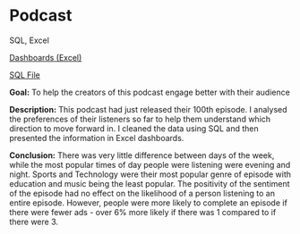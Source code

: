 # Podcast
SQL, Excel

[Dashboards (Excel)](https://github.com/mattclark186/Podcast/blob/main/Podcast%20Listening%20Dashboards.xlsx)

[SQL File](https://github.com/mattclark186/Podcast/blob/main/podcast.sql)


**Goal:** To help the creators of this podcast engage better with their audience

**Description:** This podcast had just released their 100th episode. I analysed the preferences of their listeners so far to help them understand which direction to move forward in. I cleaned the data using SQL and then presented the information in Excel dashboards.

**Conclusion:** There was very little difference between days of the week, while the most popular times of day people were listening were evening and night. Sports and Technology were their most popular genre of episode with education and music being the least popular. The positivity of the sentiment of the episode had no effect on the likelihood of a person listening to an entire episode. However, people were more likely to complete an episode if there were fewer ads - over 6% more likely if there was 1 compared to if there were 3.
